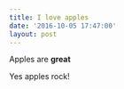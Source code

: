 ```yaml
---
title: I love apples
date: '2016-10-05 17:47:00'
layout: post
---
```

Apples are **great**

Yes apples rock!
